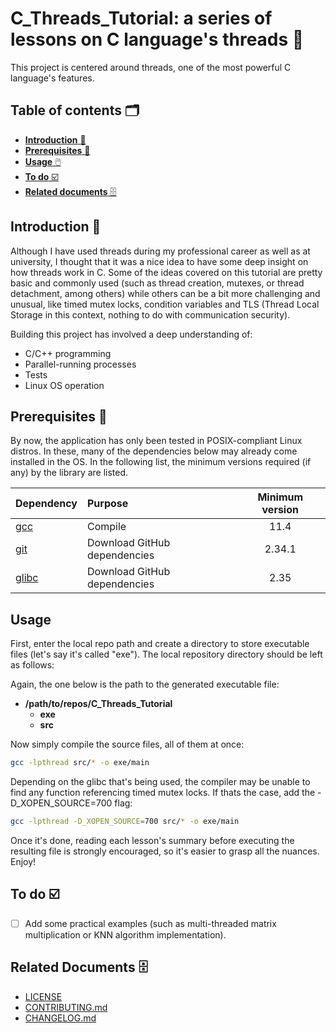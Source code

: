 # C_Threads_Tutorial: a series of lessons on C language's threads 🧵
This project is centered around threads, one of the most powerful C language's features.


## Table of contents 🗂️
* [**Introduction** 📑](#introduction)
* [**Prerequisites** 🧱](#prerequisites)
* [**Usage** 🖱️](#usage)
* [**To do** ☑️](#to-do)
* [**Related documents** 🗄️](#related-documents)


## Introduction <a id="introduction"></a> 📑
Although I have used threads during my professional career as well as at university, I thought that it was a nice idea to have some deep insight on
how threads work in C. Some of the ideas covered on this tutorial are pretty basic and commonly used (such as thread creation, mutexes, or thread
detachment, among others) while others can be a bit more challenging and unusual, like timed mutex locks, condition variables and TLS (Thread Local
Storage in this context, nothing to do with communication security).

Building this project has involved a deep understanding of:
* C/C++ programming
* Parallel-running processes
* Tests
* Linux OS operation


## Prerequisites <a id="prerequisites"></a> 🧱
By now, the application has only been tested in POSIX-compliant Linux distros. In these, many of the dependencies below may already come installed in the OS.
In the following list, the minimum versions required (if any) by the library are listed.

| Dependency                   | Purpose                                 | Minimum version |
| :--------------------------- | :-------------------------------------- |:-------------: |
| [gcc][gcc-link]              | Compile                                 |11.4            |
| [git][git-link]              | Download GitHub dependencies            |2.34.1          |
| [glibc][glibc-link]          | Download GitHub dependencies            |2.35            |


[gcc-link]:        https://gcc.gnu.org/
[git-link]:        https://git-scm.com/
[glibc-link]:      https://www.gnu.org/software/libc/

## Usage
First, enter the local repo path and create a directory to store executable files (let's say it's called "exe").
The local repository directory should be left as follows:

Again, the one below is the path to the generated executable file:
- **/path/to/repos/C_Threads_Tutorial**
  - **exe**
  - **src**

Now simply compile the source files, all of them at once:

```bash
gcc -lpthread src/* -o exe/main
```

Depending on the glibc that's being used, the compiler may be unable to find any function referencing timed mutex locks. If thats the case, add the -D_XOPEN_SOURCE=700 flag:

```bash
gcc -lpthread -D_XOPEN_SOURCE=700 src/* -o exe/main
```

Once it's done, reading each lesson's summary before executing the resulting file is strongly encouraged, so it's easier to grasp all the nuances. Enjoy!

## To do <a id="to-do"></a> ☑️
- [ ] Add some practical examples (such as multi-threaded matrix multiplication or KNN algorithm implementation).

## Related Documents <a id="related-documents"></a> 🗄️
* [LICENSE](LICENSE)
* [CONTRIBUTING.md](Docs/CONTRIBUTING.md)
* [CHANGELOG.md](Docs/CHANGELOG.md)

